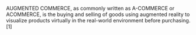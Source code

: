 AUGMENTED COMMERCE, as commonly written as A-COMMERCE or ACOMMERCE, is the buying and selling of goods using augmented reality to visualize products virtually in the real-world environment before purchasing.[1]
